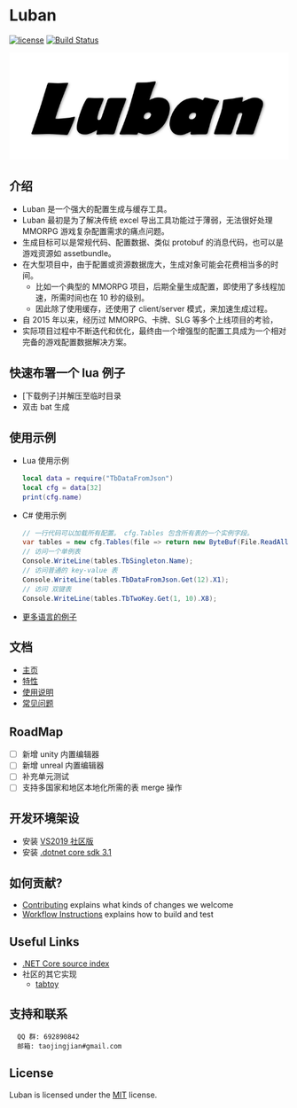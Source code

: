 [//]: # "Author: bug"
[//]: # "Date: 2020-10-20 20:24:07"

# Luban

[![license](http://img.shields.io/badge/license-MIT-blue.svg)](https://opensource.org/licenses/MIT)
[![Build Status](https://travis-ci.com/focus-creative-games/luban.svg?branch=main)](https://travis-ci.com/focus-creative-games/luban)

![](docs/images/icon.png)

## 介绍

- Luban 是一个强大的配置生成与缓存工具。
- Luban 最初是为了解决传统 excel 导出工具功能过于薄弱，无法很好处理 MMORPG 游戏复杂配置需求的痛点问题。
- 生成目标可以是常规代码、配置数据、类似 protobuf 的消息代码，也可以是游戏资源如 assetbundle。
- 在大型项目中，由于配置或资源数据庞大，生成对象可能会花费相当多的时间。
  - 比如一个典型的 MMORPG 项目，后期全量生成配置，即使用了多线程加速，所需时间也在 10 秒的级别。
  - 因此除了使用缓存，还使用了 client/server 模式，来加速生成过程。
- 自 2015 年以来，经历过 MMORPG、卡牌、SLG 等多个上线项目的考验，
- 实际项目过程中不断迭代和优化，最终由一个增强型的配置工具成为一个相对完备的游戏配置数据解决方案。


## 快速布署一个 lua 例子
  * [下载例子]并解压至临时目录
  * 双击 bat 生成


## 使用示例

- Lua 使用示例
  ```Lua
  local data = require("TbDataFromJson")
  local cfg = data[32]
  print(cfg.name)
  ```
- C# 使用示例
  ```C#
  // 一行代码可以加载所有配置。 cfg.Tables 包含所有表的一个实例字段。
  var tables = new cfg.Tables(file => return new ByteBuf(File.ReadAllBytes("output_data/" + file)));
  // 访问一个单例表
  Console.WriteLine(tables.TbSingleton.Name);
  // 访问普通的 key-value 表
  Console.WriteLine(tables.TbDataFromJson.Get(12).X1);
  // 访问 双键表
  Console.WriteLine(tables.TbTwoKey.Get(1, 10).X8);
  ```
- [更多语言的例子](docs/samples.md)


## 文档

- [主页](https://focus-creative-games.github.io/luban/index.html)
- [特性](docs/traits.md)
- [使用说明](docs/catalog.md)
- [常见问题](docs/faq.md)

## RoadMap

- [ ] 新增 unity 内置编辑器
- [ ] 新增 unreal 内置编辑器
- [ ] 补充单元测试
- [ ] 支持多国家和地区本地化所需的表 merge 操作

## 开发环境架设

- 安装 [VS2019 社区版](https://visualstudio.microsoft.com/zh-hans/vs/)
- 安装 [.dotnet core sdk 3.1](https://dotnet.microsoft.com/download/dotnet-core/3.1)

## 如何贡献?

- [Contributing](CONTRIBUTING.md) explains what kinds of changes we welcome
- [Workflow Instructions](docs/workflow/README.md) explains how to build and test

## Useful Links

- [.NET Core source index](https://source.dot.net)
- 社区的其它实现
  - [tabtoy](https://github.com/davyxu/tabtoy)

## 支持和联系

```
  QQ 群: 692890842
  邮箱: taojingjian#gmail.com
```

## License

Luban is licensed under the [MIT](LICENSE.TXT) license.
